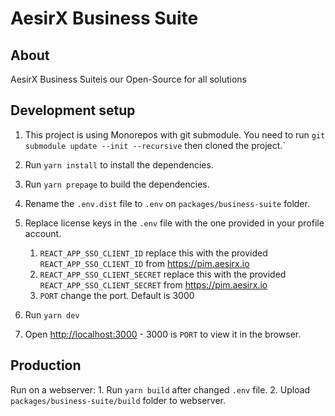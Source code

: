 # AesirX Business Suite

## About

AesirX Business Suiteis our Open-Source for all solutions

## Development setup

1. This project is using Monorepos with git submodule. You need to run `git submodule update --init --recursive` then cloned the project.`
2. Run `yarn install` to install the dependencies.
3. Run `yarn prepage` to build the dependencies.
2. Rename the `.env.dist` file to `.env` on `packages/business-suite` folder.
3. Replace license keys in the `.env` file with the one provided in your profile account.
   1. `REACT_APP_SSO_CLIENT_ID` replace this with the provided `REACT_APP_SSO_CLIENT_ID` from https://pim.aesirx.io
   2. `REACT_APP_SSO_CLIENT_SECRET` replace this with the provided `REACT_APP_SSO_CLIENT_SECRET` from https://pim.aesirx.io
   3. `PORT` change the port. Default is 3000

5. Run  `yarn dev`
6. Open [http://localhost:3000](http://localhost:3000) - 3000 is `PORT` to view it in the browser.

## Production

Run on a webserver:
    1. Run `yarn build` after changed `.env` file.
    2. Upload `packages/business-suite/build` folder to webserver.

